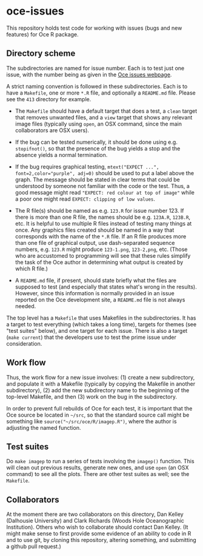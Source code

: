 oce-issues
==========

This repository holds test code for working with issues (bugs and new features)
for Oce R package.

Directory scheme
----------------

The subdirectories are named for issue number.   Each is to test just one
issue, with the number being as given in the [Oce issues
webpage](https://github.com/dankelley/oce/issues?state=open).

A strict naming convention is followed in these subdirectories.  Each is to
have a ``Makefile``, one or more ``*.R`` file, and optionally a ``README.md``
file.  Please see the ``413`` directory for example.

* The ``Makefile`` should have a default target that does a test, a
  ``clean`` target that removes unwanted files, and a ``view`` target that
   shows any relevant image files (typically using ``open``, an OSX command,
   since the main collaborators are OSX users).

* If the bug can be tested numerically, it should be done using e.g.
  ``stopifnot()``, so that the presence of the bug yields a stop
  and the absence yields a normal termination.

* If the bug requires graphical testing, ``mtext("EXPECT ...",
  font=2,color="purple", adj=0)`` should be used to put a label above the
  graph. The message should be stated in clear terms that could be understood by
  someone not familiar with the code or the test.  Thus, a good message might
  read ``"EXPECT: red colour at top of image"`` while a poor one might read
  ``EXPECT: clipping of low values``.

* The R file(s) should be named as e.g. ``123.R`` for issue number 123.  If
  there is more than one R file, the names should be e.g.  ``123A.R``,
  ``123B.R``, etc.  It is helpful to use multiple R files instead of testing
  many things at once.  Any graphics files created should be named in a way
  that corresponds with the name of the ``*.R`` file.  If an R file produces
  more than one file of graphical output, use dash-separated sequence numbers,
  e.g.  ``123.R`` might produce ``123-1.png``, ``123-2,png``, etc.  (Those who
  are accustomed to programming will see that these rules simplify the task of
  the Oce author in determining what output is created by which R file.)

* A ``README.md`` file, if present, should state briefly what the files are
  supposed to test (and especially that states what's wrong in the results).
  However, since this information is normally provided in an issue reported on
  the Oce development site, a ``README.md`` file is not always needed.

The top level has a ``Makefile`` that uses Makefiles in the subdirectories.  It
has a target to test everything (which takes a long time), targets for themes
(see "test suites" below), and one target for each issue.  There is also a
target (``make current``) that the developers use to test the prime issue under
consideration.


Work flow
---------

Thus, the work flow for a new issue involves: (1) create a new subdirectory,
and populate it with a Makefile (typically by copying the Makefile in another
subdirectory), (2) add the new subdirectory name to the beginning of the
top-level Makefile, and then (3) work on the bug in the subdirectory.

In order to prevent full rebuilds of Oce for each test, it is important that
the Oce source be located in ``~/src``, so that the standard source call might
be something like ``source("~/src/oce/R/imagep.R")``, where the author is
adjusting the named function.

Test suites
-----------

Do ``make imagep`` to run a series of tests involving the ``imagep()``
function.  This will clean out previous results, generate new ones, and use
``open`` (an OSX command) to see all the plots.  There are other test suites as
well; see the ``Makefile``.


Collaborators
-------------

At the moment there are two collaborators on this directory, Dan Kelley
(Dalhousie University) and Clark Richards (Woods Hole Oceanographic
Institution).  Others who wish to collaborate should contact Dan Kelley.  (It
might make sense to first provide some evidence of an ability to code in R and
to use git, by cloning this repository, altering something, and submitting a
github pull request.)


